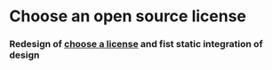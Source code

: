 # Choose an open source license

### Redesign of [choose a license](https://choosealicense.com/) and fist static integration of design
